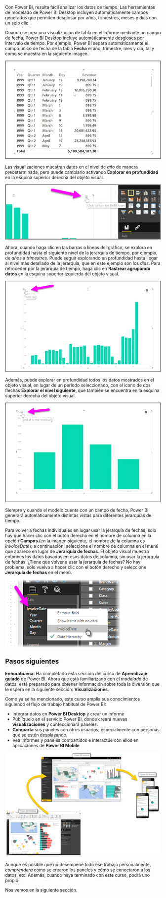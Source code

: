 Con Power BI, resulta fácil analizar los datos de tiempo. Las herramientas de modelado de Power BI Desktop incluyen automáticamente campos generados que permiten desglosar por años, trimestres, meses y días con un solo clic.  

Cuando se crea una visualización de tabla en el informe mediante un campo de fecha, Power BI Desktop incluye automáticamente desgloses por intervalo de tiempo. Por ejemplo, Power BI separa automáticamente el campo único de fecha de la tabla **Fecha** el año, trimestre, mes y día, tal y como se muestra en la siguiente imagen.

![](media/2-6a-explore-time-based-data/2-6a_1.png)

Las visualizaciones muestran datos en el nivel de *año* de manera predeterminada, pero puede cambiarlo activando **Explorar en profundidad** en la esquina superior derecha del objeto visual.

![](media/2-6a-explore-time-based-data/2-6a_2.png)

Ahora, cuando haga clic en las barras o líneas del gráfico, se explora en profundidad hasta el siguiente nivel de la jerarquía de tiempo, por ejemplo, de *años* a *trimestres*. Puede seguir explorando en profundidad hasta llegar al nivel más detallado de la jerarquía, que en este ejemplo son los *días*. Para retroceder por la jerarquía de tiempo, haga clic en **Rastrear agrupando datos** en la esquina superior izquierda del objeto visual.

![](media/2-6a-explore-time-based-data/2-6a_3.png)

Además, puede explorar en profundidad todos los datos mostrados en el objeto visual, en lugar de un periodo seleccionado, con el icono de dos flechas **Explorar el nivel siguiente**, que también se encuentra en la esquina superior derecha del objeto visual.

![](media/2-6a-explore-time-based-data/2-6a_4.png)

Siempre y cuando el modelo cuenta con un campo de fecha, Power BI generará automáticamente distintas vistas para diferentes jerarquías de tiempo.

Para volver a fechas individuales en lugar usar la jerarquía de fechas, solo hay que hacer clic con el botón derecho en el nombre de columna en la opción **Campos** (en la imagen siguiente, el nombre de la columna es *InvoiceDate*); a continuación, seleccione el nombre de columna en el menú que aparece en lugar de **Jerarquía de fechas**. El objeto visual muestra entonces los datos basados en esos datos de columna, sin usar la jerarquía de fechas. ¿Tiene que volver a usar la jerarquía de fechas? No hay problema, solo vuelva a hacer clic con el botón derecho y seleccione **Jerarquía de fechas** en el menú.

![](media/2-6a-explore-time-based-data/2-6a_5.png)

## <a name="next-steps"></a>Pasos siguientes
**Enhorabuena.** Ha completado esta sección del curso de **Aprendizaje guiado** de Power BI. Ahora que está familiarizado con el *modelado* de datos, está preparado para obtener información sobre toda la diversión que le espera en la siguiente sección: **Visualizaciones**.

Como ya se ha mencionado, este curso amplía sus conocimientos siguiendo el flujo de trabajo habitual de Power BI:

* Integrar datos en **Power BI Desktop** y crear un informe
* Publíquelo en el servicio Power BI, donde creará nuevas **visualizaciones** y confeccionará paneles.
* **Comparta** sus paneles con otros usuarios, especialmente con personas que se estén desplazando.
* Vea informes y paneles compartidos e interactúe con ellos en aplicaciones de **Power BI Mobile**

![](media/2-6a-explore-time-based-data/c0a1_1.png)

Aunque es posible que no desempeñe todo ese trabajo personalmente, *comprenderá* cómo se crearon los paneles y cómo se conectaron a los datos, etc. Además, cuando haya terminado con este curso, podrá uno propio.

Nos vemos en la siguiente sección.

